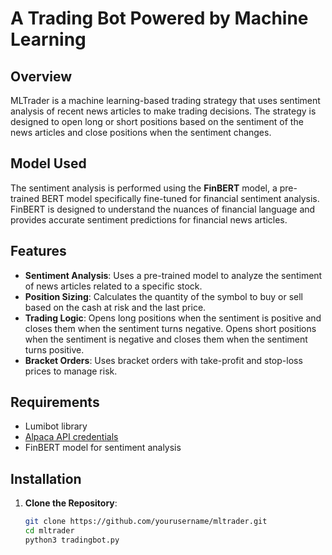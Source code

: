 # A Trading Bot Powered by Machine Learning

## Overview

MLTrader is a machine learning-based trading strategy that uses sentiment analysis of recent news articles to make trading decisions. The strategy is designed to open long or short positions based on the sentiment of the news articles and close positions when the sentiment changes.

## Model Used

The sentiment analysis is performed using the **FinBERT** model, a pre-trained BERT model specifically fine-tuned for financial sentiment analysis. FinBERT is designed to understand the nuances of financial language and provides accurate sentiment predictions for financial news articles.

## Features

- **Sentiment Analysis**: Uses a pre-trained model to analyze the sentiment of news articles related to a specific stock.
- **Position Sizing**: Calculates the quantity of the symbol to buy or sell based on the cash at risk and the last price.
- **Trading Logic**: Opens long positions when the sentiment is positive and closes them when the sentiment turns negative. Opens short positions when the sentiment is negative and closes them when the sentiment turns positive.
- **Bracket Orders**: Uses bracket orders with take-profit and stop-loss prices to manage risk.

## Requirements
- Lumibot library
- [Alpaca API credentials](https://alpaca.markets/) 
- FinBERT model for sentiment analysis

## Installation

1. **Clone the Repository**:
   ```bash
   git clone https://github.com/yourusername/mltrader.git
   cd mltrader
   python3 tradingbot.py
